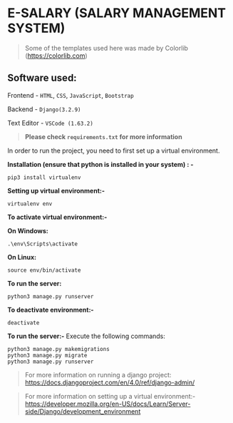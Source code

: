 # E-SALARY (SALARY MANAGEMENT SYSTEM)

>Some of the templates used here was made by Colorlib (https://colorlib.com)

## Software used:

Frontend - `HTML`, `CSS`, `JavaScript`, `Bootstrap`

Backend - `Django(3.2.9)`

Text Editor - `VSCode (1.63.2)`

>**Please check `requirements.txt` for more information**

In order to run the project, you need to first set up a virtual environment. 

**Installation (ensure that python is installed in your system) : -** 
```
pip3 install virtualenv 
```   

**Setting up virtual environment:-**
```
virtualenv env
```

**To activate virtual environment:-** 

**On Windows:**
```
.\env\Scripts\activate
```

**On Linux:**
```
source env/bin/activate
```

**To run the server:**
```
python3 manage.py runserver
```

**To deactivate environment:-**
```
deactivate
```

**To run the server:-**
Execute the following commands:
```
python3 manage.py makemigrations
python3 manage.py migrate
python3 manage.py runserver
```

>For more information on running a django project: 
https://docs.djangoproject.com/en/4.0/ref/django-admin/

>For more information on setting up a virtual environment:-
https://developer.mozilla.org/en-US/docs/Learn/Server-side/Django/development_environment

